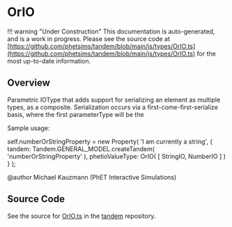 # OrIO

!!! warning "Under Construction"
    This documentation is auto-generated, and is a work in progress. Please see the source code at
    [https://github.com/phetsims/tandem/blob/main/js/types/OrIO.ts](https://github.com/phetsims/tandem/blob/main/js/types/OrIO.ts) for the most up-to-date information.

## Overview

Parametric IOType that adds support for serializing an element as multiple types, as a composite. Serialization occurs
via a first-come-first-serialize basis, where the first parameterType will be the

Sample usage:

self.numberOrStringProperty = new Property( 'I am currently a string', {
 tandem: Tandem.GENERAL_MODEL.createTandem( 'numberOrStringProperty' ),
 phetioValueType: OrIO( [ StringIO, NumberIO ] )
 } );

@author Michael Kauzmann (PhET Interactive Simulations)



## Source Code

See the source for [OrIO.ts](https://github.com/phetsims/tandem/blob/main/js/types/OrIO.ts) in the [tandem](https://github.com/phetsims/tandem) repository.
